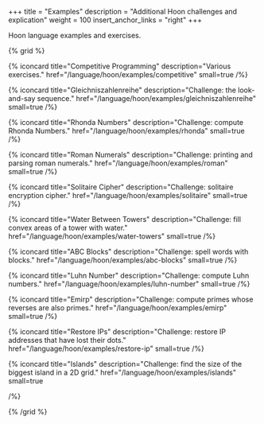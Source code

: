 +++
title = "Examples"
description = "Additional Hoon challenges and explication"
weight = 100
insert_anchor_links = "right"
+++

Hoon language examples and exercises.

{% grid %}

  {% iconcard
    title="Competitive Programming"
    description="Various exercises."
    href="/language/hoon/examples/competitive"
    small=true
  /%}

  {% iconcard
    title="Gleichniszahlenreihe"
    description="Challenge: the look-and-say sequence."
    href="/language/hoon/examples/gleichniszahlenreihe"
    small=true
  /%}

  {% iconcard
    title="Rhonda Numbers"
    description="Challenge: compute Rhonda Numbers."
    href="/language/hoon/examples/rhonda"
    small=true
  /%}

  {% iconcard
    title="Roman Numerals"
    description="Challenge: printing and parsing roman numerals."
    href="/language/hoon/examples/roman"
    small=true
  /%}

  {% iconcard
    title="Solitaire Cipher"
    description="Challenge: solitaire encryption cipher."
    href="/language/hoon/examples/solitaire"
    small=true
  /%}

  {% iconcard
    title="Water Between Towers"
    description="Challenge: fill convex areas of a tower with water."
    href="/language/hoon/examples/water-towers"
    small=true
  /%}

  {% iconcard
    title="ABC Blocks"
    description="Challenge: spell words with blocks."
    href="/language/hoon/examples/abc-blocks"
    small=true
  /%}

  {% iconcard
    title="Luhn Number"
    description="Challenge: compute Luhn numbers."
    href="/language/hoon/examples/luhn-number"
    small=true
  /%}

  {% iconcard
    title="Emirp"
    description="Challenge: compute primes whose reverses are also primes."
    href="/language/hoon/examples/emirp"
    small=true
  /%}

  {% iconcard
    title="Restore IPs"
    description="Challenge: restore IP addresses that have lost their dots."
    href="/language/hoon/examples/restore-ip"
    small=true
  /%}

  {% iconcard
    title="Islands"
    description="Challenge: find the size of the biggest island in a 2D grid."
    href="/language/hoon/examples/islands"
    small=true
    
  /%}

{% /grid %}

